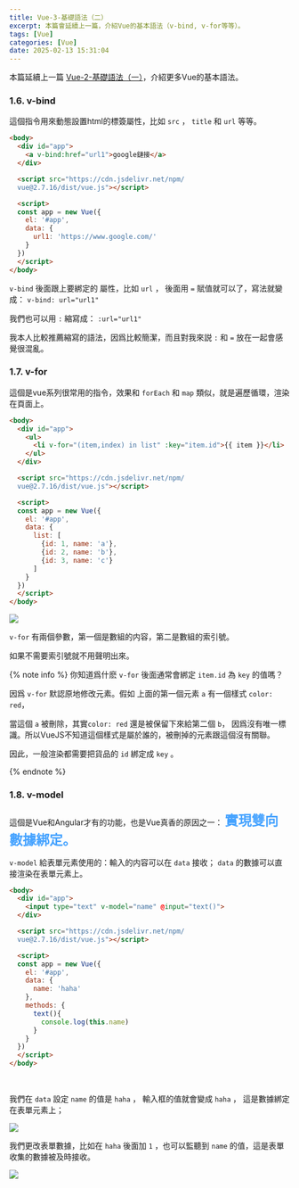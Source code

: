 ```yaml
---
title: Vue-3-基礎語法（二）
excerpt: 本篇會延續上一篇，介紹Vue的基本語法（v-bind, v-for等等）。
tags: [Vue]
categories: [Vue]
date: 2025-02-13 15:31:04
---
```


本篇延續上一篇 [Vue-2-基礎語法（一）](https://notebook-olive.vercel.app/2025/02/06/vue/Vue-2-Command1/)，介紹更多Vue的基本語法。
<br>

### 1.6. v-bind
這個指令用來動態設置html的標簽屬性，比如 `src` ， `title` 和 `url` 等等。

```html
<body>
  <div id="app">
    <a v-bind:href="url1">google鏈接</a>
  </div>

  <script src="https://cdn.jsdelivr.net/npm/
  vue@2.7.16/dist/vue.js"></script>

  <script>
  const app = new Vue({
    el: '#app',
    data: {
      url1: 'https://www.google.com/'
    }
  })
  </script>
</body>
```

`v-bind` 後面跟上要綁定的 屬性，比如 `url` ， 後面用 `=` 賦值就可以了，寫法就變成： `v-bind: url="url1"`

我們也可以用 `:` 縮寫成： `:url="url1"`
<br>

我本人比較推薦縮寫的語法，因爲比較簡潔，而且對我來説 `:` 和 `=` 放在一起會感覺很混亂。
<br>

### 1.7. v-for
這個是vue系列很常用的指令，效果和 `forEach` 和 `map` 類似，就是遍歷循環，渲染在頁面上。

```html
<body>
  <div id="app">
    <ul>
      <li v-for="(item,index) in list" :key="item.id">{{ item }}</li>
    </ul>
  </div>

  <script src="https://cdn.jsdelivr.net/npm/
  vue@2.7.16/dist/vue.js"></script>

  <script>
  const app = new Vue({
    el: '#app',
    data: {
      list: [
        {id: 1, name: 'a'},
        {id: 2, name: 'b'},
        {id: 3, name: 'c'}
      ]
    }
  })
  </script>
</body>
```

![](/img/Vue/Vue-3-1.png) 

`v-for` 有兩個參數，第一個是數組的内容，第二是數組的索引號。

如果不需要索引號就不用聲明出來。
<br>

{% note info %}
你知道爲什麽 `v-for` 後面通常會綁定 `item.id` 為 `key` 的值嗎？

因爲 `v-for` 默認原地修改元素。假如 上面的第一個元素 `a` 有一個樣式 `color: red`，

當這個 `a` 被刪除，其實`color: red` 還是被保留下來給第二個 `b`， 因爲沒有唯一標識。所以VueJS不知道這個樣式是屬於誰的，被刪掉的元素跟這個沒有關聯。

因此，一般渲染都需要把貨品的 `id` 綁定成 `key` 。

{% endnote %}
<br>

### 1.8. v-model
這個是Vue和Angular才有的功能，也是Vue真香的原因之一：
<font size="5" color="	#46A3FF">**實現雙向數據綁定。**</font>
<br>

`v-model` 給表單元素使用的：輸入的内容可以在 `data` 接收； `data` 的數據可以直接渲染在表單元素上。


```html
<body>
  <div id="app">
    <input type="text" v-model="name" @input="text()">
  </div>

  <script src="https://cdn.jsdelivr.net/npm/
  vue@2.7.16/dist/vue.js"></script>

  <script>
  const app = new Vue({
    el: '#app',
    data: {
      name: 'haha' 
    },
    methods: {
      text(){
        console.log(this.name)
      }
    }
  })
  </script>
</body>
```
<br>

我們在 `data` 設定 `name` 的值是 `haha` ， 輸入框的值就會變成 `haha` ， 這是數據綁定在表單元素上；

![](/img/Vue/Vue-3-2.png) 
<br>

我們更改表單數據，比如在 `haha` 後面加 `1` ，也可以監聽到 `name` 的值，這是表單收集的數據被及時接收。

![](/img/Vue/Vue-3-3.png)